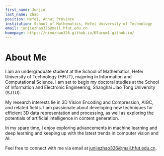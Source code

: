 ```yaml
---
first_name: Junjie
last_name: Zhao
position: Hefei, Anhui Province
institution: School of Mathematics, Hefei University of Technology
email: junjiezhao326@mail.hfut.edu.cn
homepage: https://ninozhao326.github.io/K5urum1.github.io/
---
```


# About Me

I am an undergraduate student at the School of Mathematics, Hefei University of Technology (HFUT), majoring in Information and Computational Science. I am set to begin my doctoral studies at the School of Information and Electronic Engineering, Shanghai Jiao Tong University (SJTU).

My research interests lie in 3D Vision Encoding and Compression, AIGC, and related fields. I am passionate about developing new techniques for efficient 3D data representation and processing, as well as exploring the potentials of artificial intelligence in content generation.

In my spare time, I enjoy exploring advancements in machine learning and deep learning and keeping up with the latest trends in computer vision and AI.

Feel free to connect with me via email at [junjiezhao326@mail.hfut.edu.cn](mailto:junjiezhao326@mail.hfut.edu.cn).

